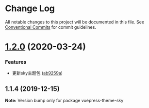 # Change Log

All notable changes to this project will be documented in this file.
See [Conventional Commits](https://conventionalcommits.org) for commit guidelines.

# [1.2.0](https://github.com/lihaizhong/toolkit/compare/vuepress-theme-sky@1.1.4...vuepress-theme-sky@1.2.0) (2020-03-24)


### Features

* 更新sky主题包 ([ab9259a](https://github.com/lihaizhong/toolkit/commit/ab9259a1a7fa42b279df86b09fcde2f73620f340))





## 1.1.4 (2019-12-15)

**Note:** Version bump only for package vuepress-theme-sky
